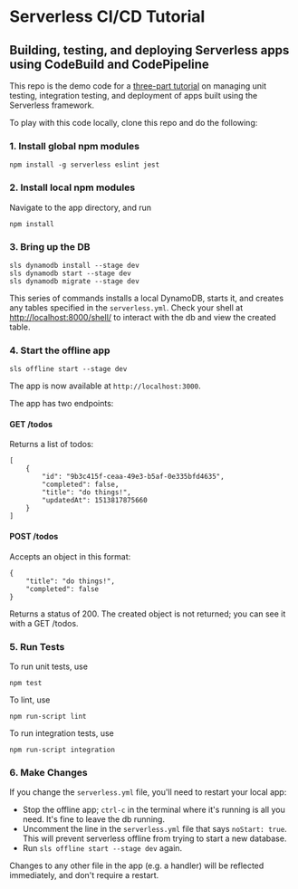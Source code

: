 # Serverless CI/CD Tutorial
## Building, testing, and deploying Serverless apps using CodeBuild and CodePipeline

This repo is the demo code for a [three-part tutorial](http://www.1strategy.com/blog/) on managing unit testing, integration testing, and deployment of apps built using the Serverless framework.

To play with this code locally, clone this repo and do the following:

### 1. Install global npm modules
```
npm install -g serverless eslint jest
```

### 2. Install local npm modules
Navigate to the app directory, and run
```
npm install
```
### 3. Bring up the DB
```
sls dynamodb install --stage dev
sls dynamodb start --stage dev
sls dynamodb migrate --stage dev
```
This series of commands installs a local DynamoDB, starts it, and creates any tables specified in the `serverless.yml`. Check your shell at [http://localhost:8000/shell/](http://localhost:8000/shell/) to interact with the db and view the created table.

### 4. Start the offline app
```
sls offline start --stage dev
```

The app is now available at `http://localhost:3000`.

The app has two endpoints:

#### GET /todos
Returns a list of todos:
```
[
    {
        "id": "9b3c415f-ceaa-49e3-b5af-0e335bfd4635",
        "completed": false,
        "title": "do things!",
        "updatedAt": 1513817875660
    }
]
```

#### POST /todos
Accepts an object in this format:
```
{
	"title": "do things!",
	"completed": false
}
```
Returns a status of 200. The created object is not returned;  you can see it with a GET /todos.

### 5. Run Tests
To run unit tests, use
```
npm test
```

To lint, use
```
npm run-script lint
```

To run integration tests, use
```
npm run-script integration
```

### 6. Make Changes
If you change the `serverless.yml` file, you'll need to restart your local app:
- Stop the offline app; `ctrl-c` in the terminal where it's running is all you need. It's fine to leave the db running.
- Uncomment the line in the `serverless.yml` file that says `noStart: true`. This will prevent serverless offline from trying to start a new database.
- Run `sls offline start --stage dev` again.

Changes to any other file in the app (e.g. a handler) will be reflected immediately, and don't require a restart.
